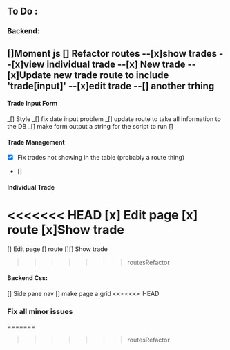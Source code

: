 ## To Do :

### Backend:

[]Moment js
[] Refactor routes
--[x]show trades
--[x]view individual trade
--[x] New trade
--[x]Update new trade route to include 'trade[input]'
--[x]edit trade
--[] another trhing
--

#### Trade Input Form

_[] Style
_[] fix date input problem
_[] update route to take all information to the DB
_[] make form output a string for the script to run
[]

#### Trade Management

- [x] Fix trades not showing in the table (probably a route thing)
- []

#### Individual Trade

<<<<<<< HEAD
[x] Edit page
[x] route
[x]Show trade
=======
[] Edit page
[] route
[][] Show trade

> > > > > > > routesRefactor

#### Backend Css:

[] Side pane nav
[] make page a grid
<<<<<<< HEAD

### Fix all minor issues

=======

> > > > > > > routesRefactor
